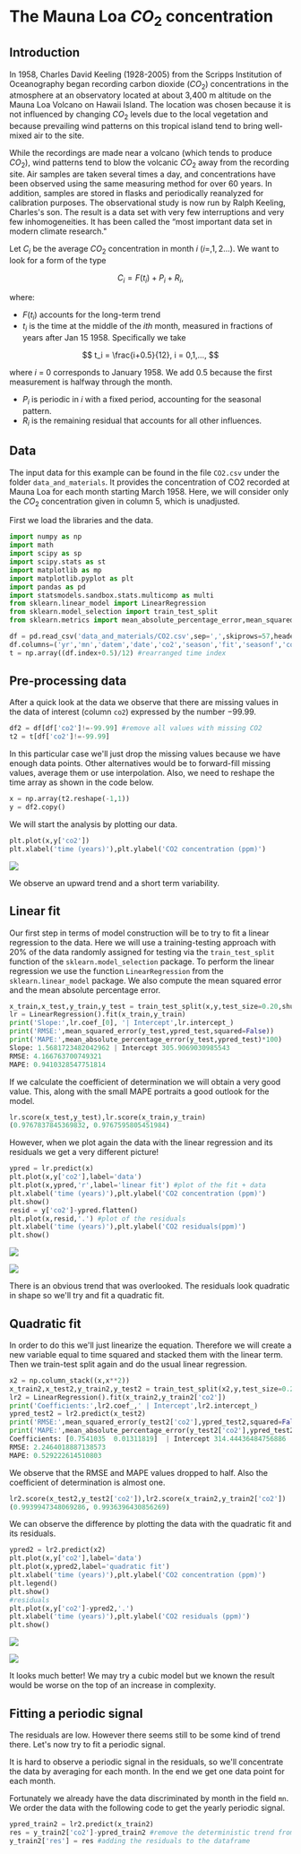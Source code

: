 # The Mauna Loa $CO_2$ concentration

## Introduction

In 1958, Charles David Keeling (1928-2005) from the Scripps Institution of Oceanography began recording carbon dioxide ($CO_2$) concentrations in the atmosphere at an observatory located at about 3,400 m altitude on the Mauna Loa Volcano on Hawaii Island. The location was chosen because it is not influenced by changing $CO_2$ levels due to the local vegetation and because prevailing wind patterns on this tropical island tend to  bring well-mixed air to the site. 

While the recordings are made near a volcano (which tends to produce $CO_2$), wind patterns tend to blow the volcanic $CO_2$ away from the recording site. Air samples are taken several times a day, and concentrations have been observed using the same measuring method for over 60 years. In addition, samples are stored in flasks and periodically reanalyzed for calibration purposes. The observational study is now run by Ralph Keeling, Charles's son. The result is a data set with very few interruptions and very few inhomogeneities. It has been called the “most important data set in modern climate research."

Let $C_i$ be the average $CO_2$ concentration in month $i$ ($i=,1,2...$). We want to look for a form of the type

$$
C_i = F(t_i) + P_i + R_i,
$$

where: 

- $F(t_i)$ accounts for the long-term trend 
- $t_i$ is the time at the middle of the $ith$ month, measured in fractions of years after Jan 15 1958. Specifically we take 

$$
t_i = \frac{i+0.5}{12}, i = 0,1,...,
$$

where $i$ = 0 corresponds to January 1958. We add 0.5 because the first measurement is halfway through the month.
- $P_i$ is periodic in $i$ with a fixed period, accounting for the seasonal pattern.
- $R_i$ is the remaining residual that accounts for all other influences.

## Data

The input data for this example can be found in the file `CO2.csv` under the folder `data_and_materials`. It provides the concentration of CO2 recorded at Mauna Loa for each month starting March 1958. Here, we will consider only the $CO_2$ concentration given in column 5, which is unadjusted. 

First we load the libraries and the data.

```python
import numpy as np
import math
import scipy as sp
import scipy.stats as st
import matplotlib as mp
import matplotlib.pyplot as plt
import pandas as pd
import statsmodels.sandbox.stats.multicomp as multi
from sklearn.linear_model import LinearRegression
from sklearn.model_selection import train_test_split
from sklearn.metrics import mean_absolute_percentage_error,mean_squared_error

df = pd.read_csv('data_and_materials/CO2.csv',sep=',',skiprows=57,header=None)
df.columns=('yr','mn','datem','date','co2','season','fit','seasonf','co2_2','season_2')
t = np.array((df.index+0.5)/12) #rearranged time index
```

## Pre-processing data

After a quick look at the data we observe that there are missing values in the data of interest (column `co2`) expressed by the number $-99.99$. 

```python
df2 = df[df['co2']!=-99.99] #remove all values with missing CO2
t2 = t[df['co2']!=-99.99]
```

In this particular case we'll just drop the missing values because we have enough data points. Other alternatives would be to forward-fill missing values, average them or use interpolation. Also, we need to reshape the time array as shown in the code below.

```python
x = np.array(t2.reshape(-1,1))
y = df2.copy()
```

We will start the analysis by plotting our data. 

```python
plt.plot(x,y['co2'])
plt.xlabel('time (years)'),plt.ylabel('CO2 concentration (ppm)')
```
![](image.png)

We observe an upward trend and a short term variability.

## Linear fit

Our first step in terms of model construction will be to try to fit a linear regression to the data. Here we will use a training-testing approach with 20% of the data randomly assigned for testing via the `train_test_split` function of the `sklearn.model_selection` package. To perform the linear regression we use the function `LinearRegression` from the ` sklearn.linear_model` package. We also compute the mean squared error and the mean absolute percentage error.

```python
x_train,x_test,y_train,y_test = train_test_split(x,y,test_size=0.20,shuffle=True)
lr = LinearRegression().fit(x_train,y_train)
print('Slope:',lr.coef_[0], '| Intercept',lr.intercept_)
print('RMSE:',mean_squared_error(y_test,ypred_test,squared=False))
print('MAPE:',mean_absolute_percentage_error(y_test,ypred_test)*100)
Slope: 1.5681723482042962 | Intercept 305.9069030985543
RMSE: 4.166763700749321
MAPE: 0.9410328547751814
```

If we calculate the coefficient of determination we will obtain a very good value. This, along with the small MAPE portraits a good outlook for the model.

```python
lr.score(x_test,y_test),lr.score(x_train,y_train)
(0.9767837845369832, 0.9767595805451984)
```

However, when we plot again the data with the linear regression and its residuals we get a very different picture!

```python
ypred = lr.predict(x)
plt.plot(x,y['co2'],label='data')
plt.plot(x,ypred,'r',label='linear fit') #plot of the fit + data
plt.xlabel('time (years)'),plt.ylabel('CO2 concentration (ppm)')
plt.show()
resid = y['co2']-ypred.flatten()
plt.plot(x,resid,'.') #plot of the residuals
plt.xlabel('time (years)'),plt.ylabel('CO2 residuals(ppm)')
plt.show()
```

![](image-1.png)

![](image-2.png)

There is an obvious trend that was overlooked. The residuals look quadratic in shape so we'll try and fit a quadratic fit.

## Quadratic fit

In order to do this we'll just linearize the equation. Therefore we will create a new variable equal to time squared and stacked them with the linear term. Then we train-test split again and do the usual linear regression.

```python
x2 = np.column_stack((x,x**2))
x_train2,x_test2,y_train2,y_test2 = train_test_split(x2,y,test_size=0.20,shuffle=True)
lr2 = LinearRegression().fit(x_train2,y_train2['co2'])
print('Coefficients:',lr2.coef_,' | Intercept',lr2.intercept_)
ypred_test2 = lr2.predict(x_test2)
print('RMSE:',mean_squared_error(y_test2['co2'],ypred_test2,squared=False))
print('MAPE:',mean_absolute_percentage_error(y_test2['co2'],ypred_test2)*100)
Coefficients: [0.7541035  0.01311819]  | Intercept 314.44436484756886
RMSE: 2.2464018887138573
MAPE: 0.529222614510803
```

We observe that the RMSE and MAPE values dropped to half. Also the coefficient of determination is almost one.

```python
lr2.score(x_test2,y_test2['co2']),lr2.score(x_train2,y_train2['co2'])
(0.9939947348069286, 0.9936396430856269)
```

We can observe the difference by plotting the data with the quadratic fit and its residuals.

```python
ypred2 = lr2.predict(x2)
plt.plot(x,y['co2'],label='data')
plt.plot(x,ypred2,label='quadratic fit')
plt.xlabel('time (years)'),plt.ylabel('CO2 concentration (ppm)')
plt.legend()
plt.show()
#residuals
plt.plot(x,y['co2']-ypred2,'.')
plt.xlabel('time (years)'),plt.ylabel('CO2 residuals (ppm)')
plt.show()
```

![](image-3.png)

![](image-4.png)

It looks much better! We may try a cubic model but we known the result would be worse on the top of an increase in complexity.

## Fitting a periodic signal

The residuals are low. However there seems still to be some kind of trend there. Let's now try to fit a periodic signal.

It is hard to observe a periodic signal in the residuals, so we'll concentrate the data by averaging for each month. In the end we get one data point for each month.

Fortunately we already have the data discriminated by month in the field `mn`. We order the data with the following code to get the yearly periodic signal. 

```python
ypred_train2 = lr2.predict(x_train2)
res = y_train2['co2']-ypred_train2 #remove the deterministic trend from the data
y_train2['res'] = res #adding the residuals to the dataframe
```

